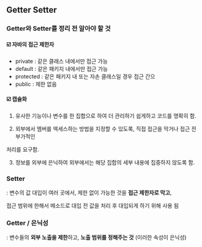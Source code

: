 ## Getter Setter

### **Getter와 Setter를 정리 전 알아야 할 것**

#### :ballot_box_with_check: **자바의 접근 제한자**

- private : 같은 클래스 내에서만 접근 가능
- default : 같은 패키지 내에서만 접근 가능
- protected : 같은 패키지 내 또는 자손 클래스일 경우 접근 간으
- public : 제한 없음

#### :ballot_box_with_check: **캡슐화**

1)  유사한 기능이나 변수를 한 집합으로 하여 더 관리하기 쉽게하고 코드를 명확히 함.

2)  외부에서 멤버를 엑세스하는 방법을 지정할 수 있도록, 직접 접근을 막거나 접근 전 부가적인 

   처리를 요구함.

3)  정보를 외부에 은닉하여 외부에서는 해당 집합의 세부 내용에 집중하지 않도록 함.



### Setter

: 변수의 값 대입이 여러 곳에서, 제한 없이 가능한 것을 **접근 제한자로 막고**, 

 접근 범위에 한해서 메소드로 대입 전 값을 처리 후 대입되게 하기 위해 사용 됨



### Getter / 은닉성

: 변수들의 **외부 노출을 제한**하고, **노출 범위를 정해주는 것** (이러한 속성이 은닉성)

